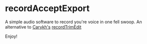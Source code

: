 # recordAcceptExport
A simple audio software to record you're voice in one fell swoop.
An alternative to [Carykh's](https://github.com/carykh) [recordTrimEdit](https://github.com/carykh/recordTrimEdit)

Enjoy!
